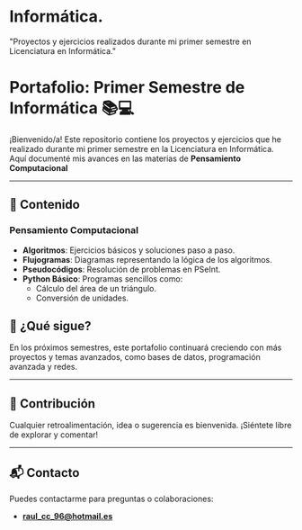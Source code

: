 # Informática.
"Proyectos y ejercicios realizados durante mi primer semestre en Licenciatura en Informática."


# Portafolio: Primer Semestre de Informática 📚💻

¡Bienvenido/a! Este repositorio contiene los proyectos y ejercicios que he realizado durante mi primer semestre en la Licenciatura en Informática. Aquí documenté mis avances en las materias de **Pensamiento Computacional**

---

## 📂 Contenido

### **Pensamiento Computacional**
- **Algoritmos**: Ejercicios básicos y soluciones paso a paso.
- **Flujogramas**: Diagramas representando la lógica de los algoritmos.
- **Pseudocódigos**: Resolución de problemas en PSeInt.
- **Python Básico**: Programas sencillos como:
  - Cálculo del área de un triángulo.
  - Conversión de unidades.


## 🚀 ¿Qué sigue?
En los próximos semestres, este portafolio continuará creciendo con más proyectos y temas avanzados, como bases de datos, programación avanzada y redes.

---

## 🤝 Contribución
Cualquier retroalimentación, idea o sugerencia es bienvenida. ¡Siéntete libre de explorar y comentar!

---

## 📬 Contacto
Puedes contactarme para preguntas o colaboraciones:
- **raul_cc_96@hotmail.es**
